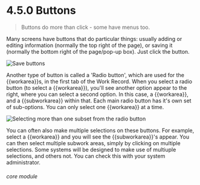 # 4.5.0    Buttons

> Buttons do more than click - some have menus too. 

Many screens have buttons that do particular things: usually adding or editing information (normally the top right of the page), or saving it (normally the bottom right of the page/pop-up box). Just click the button. 

![Save buttons]({{imgpath}}23a.png)

Another type of button is called a 'Radio button', which are used for the {{workarea}}s, in the first tab of the Work Record.  When you select a radio button (to select a {{workarea}}), you'll see another option appear to the right, where you can select a second option.  In this case, a {{workarea}}, and a {{subworkarea}} within that.  Each main radio button has it's own set of sub-options.  You can only select one {{workarea}} at a time.

![Selecting more than one subset from the radio button]({{imgpath}}23b.png)

You can often also make multiple selections on these buttons. For example, select a {{workarea}} and you will see the {{subworkarea}}'s appear.  You can then select multiple subwork areas, simply by clicking on multiple selections.  Some systems will be designed to make use of multiuple selections, and others not.  You can check this with your system administrator.

###### core module
